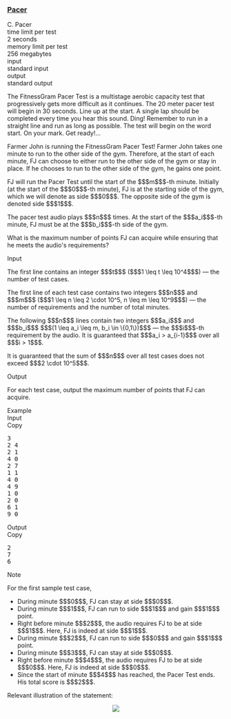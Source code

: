 <h3><a href="https://codeforces.com/contest/2148/problem/C" target="_blank" rel="noopener noreferrer">Pacer</a></h3>

<div class="header"><div class="title">C. Pacer</div><div class="time-limit"><div class="property-title">time limit per test</div>2 seconds</div><div class="memory-limit"><div class="property-title">memory limit per test</div>256 megabytes</div><div class="input-file input-standard"><div class="property-title">input</div>standard input</div><div class="output-file output-standard"><div class="property-title">output</div>standard output</div></div><div><p><span class="tex-font-size-tiny"><span class="tex-font-style-it">The FitnessGram Pacer Test is a multistage aerobic capacity test that progressively gets more difficult as it continues. The 20 meter pacer test will begin in 30 seconds. Line up at the start. A single lap should be completed every time you hear this sound. Ding! Remember to run in a straight line and run as long as possible. The test will begin on the word start. On your mark. Get ready!... </span></span></p><p>Farmer John is running the FitnessGram Pacer Test! Farmer John takes <span class="tex-font-style-bf">one minute</span> to run to the other side of the gym. Therefore, at the start of each minute, FJ can choose to either run to the other side of the gym or stay in place. If he chooses to run to the other side of the gym, he gains <span class="tex-font-style-bf">one point</span>.</p><p>FJ will run the Pacer Test until the start of the $$$m$$$-th minute. Initially (at the start of the $$$0$$$-th minute), FJ is at the starting side of the gym, which we will denote as side $$$0$$$. The opposite side of the gym is denoted side $$$1$$$.</p><p>The pacer test audio plays $$$n$$$ times. At the start of the $$$a_i$$$-th minute, FJ must be at the $$$b_i$$$-th side of the gym.</p><p>What is the maximum number of points FJ can acquire while ensuring that he meets the audio's requirements?</p></div><div class="input-specification"><div class="section-title">Input</div><p>The first line contains an integer $$$t$$$ ($$$1 \leq t \leq 10^4$$$) — the number of test cases.</p><p>The first line of each test case contains two integers $$$n$$$ and $$$m$$$ ($$$1 \leq n \leq 2 \cdot 10^5, n \leq m \leq 10^9$$$) — the number of requirements and the number of total minutes.</p><p>The following $$$n$$$ lines contain two integers $$$a_i$$$ and $$$b_i$$$ $$$(1 \leq a_i \leq m, b_i \in \{0,1\})$$$ — the $$$i$$$-th requirement by the audio. It is guaranteed that $$$a_i > a_{i-1}$$$ over all $$$i > 1$$$.</p><p>It is guaranteed that the sum of $$$n$$$ over all test cases does not exceed $$$2 \cdot 10^5$$$.</p></div><div class="output-specification"><div class="section-title">Output</div><p>For each test case, output the maximum number of points that FJ can acquire.</p></div><div class="sample-tests"><div class="section-title">Example</div><div class="sample-test"><div class="input"><div class="title">Input<div title="Copy" data-clipboard-target="#id009676402348050104" id="id0003949748405844089" class="input-output-copier">Copy</div></div><pre id="id009676402348050104"><div class="test-example-line test-example-line-even test-example-line-0">3</div><div class="test-example-line test-example-line-odd test-example-line-1">2 4</div><div class="test-example-line test-example-line-odd test-example-line-1">2 1</div><div class="test-example-line test-example-line-odd test-example-line-1">4 0</div><div class="test-example-line test-example-line-even test-example-line-2">2 7</div><div class="test-example-line test-example-line-even test-example-line-2">1 1</div><div class="test-example-line test-example-line-even test-example-line-2">4 0</div><div class="test-example-line test-example-line-odd test-example-line-3">4 9</div><div class="test-example-line test-example-line-odd test-example-line-3">1 0</div><div class="test-example-line test-example-line-odd test-example-line-3">2 0</div><div class="test-example-line test-example-line-odd test-example-line-3">6 1</div><div class="test-example-line test-example-line-odd test-example-line-3">9 0</div></pre></div><div class="output"><div class="title">Output<div title="Copy" data-clipboard-target="#id0030881067488653957" id="id009483647010539702" class="input-output-copier">Copy</div></div><pre id="id0030881067488653957">2
7
6
</pre></div></div></div><div class="note"><div class="section-title">Note</div><p>For the first sample test case,</p><ul> <li> During minute $$$0$$$, FJ can stay at side $$$0$$$. </li><li> During minute $$$1$$$, FJ can run to side $$$1$$$ and gain $$$1$$$ point. </li><li> Right before minute $$$2$$$, the audio requires FJ to be at side $$$1$$$. Here, FJ is indeed at side $$$1$$$. </li><li> During minute $$$2$$$, FJ can run to side $$$0$$$ and gain $$$1$$$ point. </li><li> During minute $$$3$$$, FJ can stay at side $$$0$$$. </li><li> Right before minute $$$4$$$, the audio requires FJ to be at side $$$0$$$. Here, FJ is indeed at side $$$0$$$. </li><li> Since the start of minute $$$4$$$ has reached, the Pacer Test ends. His total score is $$$2$$$. </li></ul><p>Relevant illustration of the statement:</p><center> <img class="tex-graphics" src="https://espresso.codeforces.com/308623114ebb88f607bf50b390f9c2dea93705fa.png" style="max-width: 100.0%;max-height: 100.0%;">   </center></div>